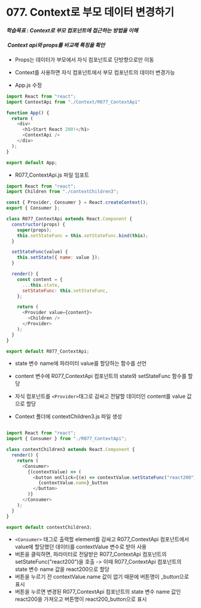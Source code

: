 # 077. Context로 부모 데이터 변경하기

#### **_학습목표 : Context로 부모 컴포넌트에 접근하는 방법을 이해_**

####  **_Context api와 props를 비교해 특징을 확안_** 

-   Props는 데이터가 부모에서 자식 컴포넌트로 단방향으로만 이동
-   Context를 사용하면 자식 컴포넌트에서 부모 컴포넌트의 데이터 변경가능

-   App.js 수정

```js
import React from "react";
import ContextApi from "./Context/R077_ContextApi"

function App() {
  return (
    <div>
      <h1>Start React 200!</h1>
      <ContextApi />
    </div>
  );
}

export default App;

```

  
  
  

-   R077_ContextApi.js 파일 임포트  
      
      
      
    

```js
import React from "react";
import Children from "./contextChildren3";

const { Provider, Consumer } = React.createContext();
export { Consumer };

class R077_ContextApi extends React.Component {
  constructor(props) {
    super(props);
    this.setStateFunc = this.setStateFunc.bind(this);
  }

  setStateFunc(value) {
    this.setState({ name: value });
  }

  render() {
    const content = {
      ...this.state,
      setStateFunc: this.setStateFunc,
    };

    return (
      <Provider value={content}>
        <Children />
      </Provider>
    );
  }
}

export default R077_ContextApi;

```

  
  

-    state 변수 name에 파라미터 value를 할당하는 함수를 선언
-    content 변수에 R077_ContextApi 컴포넌트의 state와 setStateFunc 함수를 할당
-    자식 컴포넌트를 `<Provider>`태그로 감싸고 전달할 데이터인 content를 value 값으로 할당  





-    Context 폴더에 contextChildren3.js 파일 생성



```js

import React from "react";
import { Consumer } from "./R077_ContextApi";

class contextChildren3 extends React.Component {
  render() {
    return (
      <Consumer>
        {(contextValue) => (
          <button onClick={(e) => contextValue.setStateFunc("react200")}>
            {contextValue.name}_button
          </button>
        )}
      </Consumer>
    );
  }
}

export default contextChildren3;

```


-    `<Consumer>` 태그로 출력할 element를 감싸고 R077_ContextApi 컴포넌트에서 value에 할당했던 데이터를 contextValue 변수로 받아 사용
-    버튼을 클릭하면, 파라미터로 전달받은 R077_ContextApi 컴포넌트의 setStateFunc("react200")을 호출 -> 이때 R077_ContextApi 컴포넌트의 state 변수 name 값을 react200으로 할당
-    버튼을 누르기 전 contextValue.name 값이 없기 때문에 버튼명이 _button으로 표시
-    버튼을 누르면 변경된 R077_ContextApi 컴포넌트의 state 변수 name 값인 react200을 가져오고 버튼명이 react200_button으로 표시